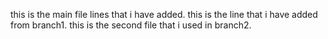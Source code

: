 this is the main file lines that i have added.
this is the line that i have added from branch1.
this is the second file that i used in branch2.

